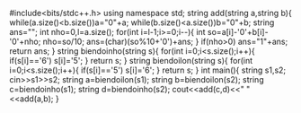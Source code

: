 #include<bits/stdc++.h>
using namespace std;
string add(string a,string b){
	while(a.size()<b.size())a="0"+a;
	while(b.size()<a.size())b="0"+b;
	string ans="";
	int nho=0,l=a.size();
	for(int i=l-1;i>=0;i--){
		int so=a[i]-'0'+b[i]-'0'+nho;
		nho=so/10;
		ans=(char)(so%10+'0')+ans;
	}
	if(nho>0) ans="1"+ans;
	return ans;
}
string biendoinho(string s){
	for(int i=0;i<s.size();i++){
		if(s[i]=='6') s[i]='5';
	}
	return s;
}
string biendoilon(string s){
	for(int i=0;i<s.size();i++){
		if(s[i]=='5') s[i]='6';
	}
	return s;
}
int main(){
		string s1,s2;
		cin>>s1>>s2;
		string a=biendoilon(s1);
		string b=biendoilon(s2);
		string c=biendoinho(s1);
		string d=biendoinho(s2);
		cout<<add(c,d)<<" "<<add(a,b);
}

